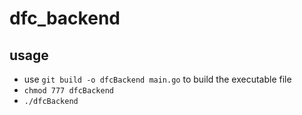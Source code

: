# dfc_backend

## usage
* use `git build -o dfcBackend main.go` to build the executable file
* `chmod 777 dfcBackend` 
* `./dfcBackend`





